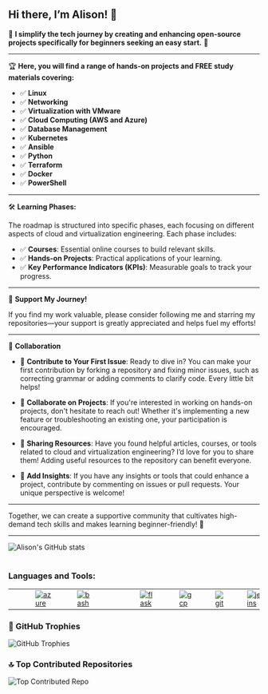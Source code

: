 
## Hi there, I’m Alison! 🐣 


🌼 **I simplify the tech journey by creating and enhancing open-source projects specifically for beginners seeking an easy start.** 🌼

---

🏆 **Here, you will find a range of hands-on projects and FREE study materials covering:**

- ✅ **Linux**
- ✅ **Networking**
- ✅ **Virtualization with VMware**
- ✅ **Cloud Computing (AWS and Azure)**
- ✅ **Database Management**
- ✅ **Kubernetes**
- ✅ **Ansible**
- ✅ **Python**
- ✅ **Terraform**
- ✅ **Docker**
- ✅ **PowerShell**

---

🛠️ **Learning Phases:**

The roadmap is structured into specific phases, each focusing on different aspects of cloud and virtualization engineering. Each phase includes:

- ✅ **Courses**: Essential online courses to build relevant skills.
- ✅ **Hands-on Projects**: Practical applications of your learning.
- ✅ **Key Performance Indicators (KPIs)**: Measurable goals to track your progress.

---

🚀 **Support My Journey!** 

If you find my work valuable, please consider following me and starring my repositories—your support is greatly appreciated and helps fuel my efforts!

---

🤝 **Collaboration**

- 💛 **Contribute to Your First Issue**: Ready to dive in? You can make your first contribution by forking a repository and fixing minor issues, such as correcting grammar or adding comments to clarify code. Every little bit helps!

- 💛 **Collaborate on Projects**: If you're interested in working on hands-on projects, don't hesitate to reach out! Whether it's implementing a new feature or troubleshooting an existing one, your participation is encouraged.

- 💛 **Sharing Resources**: Have you found helpful articles, courses, or tools related to cloud and virtualization engineering? I’d love for you to share them! Adding useful resources to the repository can benefit everyone.

- 💛 **Add Insights**: If you have any insights or tools that could enhance a project, contribute by commenting on issues or pull requests. Your unique perspective is welcome!

---

Together, we can create a supportive community that cultivates high-demand tech skills and makes learning beginner-friendly! 🌟

---



![Alison's GitHub stats](https://github-readme-stats.vercel.app/api?username=TechnicalMindset&show_icons=true&theme=radical)

# <h3 align="left">Languages and Tools:</h3>
<table>
  <tr>
    <td style="padding-right: 40px;">
      <a href="https://aws.amazon.com" target="_blank" rel="noreferrer">
        <img src="https://raw.githubusercontent.com/devicons/devicon/master/icons/amazonwebservices/amazonwebservices-original-wordmark.svg" alt="aws" width="30" height="30"/>
      </a>
    </td>
    <td style="padding-right: 40px;">
      <a href="https://azure.microsoft.com/en-in/" target="_blank" rel="noreferrer">
        <img src="https://www.vectorlogo.zone/logos/microsoft_azure/microsoft_azure-icon.svg" alt="azure" width="30" height="30"/>
      </a>
    </td>
    <td style="padding-right: 40px;">
      <a href="https://www.gnu.org/software/bash/" target="_blank" rel="noreferrer">
        <img src="https://www.vectorlogo.zone/logos/gnu_bash/gnu_bash-icon.svg" alt="bash" width="30" height="30"/>
      </a>
    </td>
    <td style="padding-right: 40px;">
      <a href="https://www.docker.com/" target="_blank" rel="noreferrer">
        <img src="https://raw.githubusercontent.com/devicons/devicon/master/icons/docker/docker-original-wordmark.svg" alt="docker" width="30" height="30"/>
      </a>
    </td>
    <td style="padding-right: 40px;">
      <a href="https://flask.palletsprojects.com/" target="_blank" rel="noreferrer">
        <img src="https://www.vectorlogo.zone/logos/pocoo_flask/pocoo_flask-icon.svg" alt="flask" width="30" height="30"/>
      </a>
    </td>
    <td style="padding-right: 40px;">
      <a href="https://cloud.google.com" target="_blank" rel="noreferrer">
        <img src="https://www.vectorlogo.zone/logos/google_cloud/google_cloud-icon.svg" alt="gcp" width="30" height="30"/>
      </a>
    </td>
    <td style="padding-right: 40px;">
      <a href="https://git-scm.com/" target="_blank" rel="noreferrer">
        <img src="https://www.vectorlogo.zone/logos/git-scm/git-scm-icon.svg" alt="git" width="30" height="30"/>
      </a>
    </td>
    <td style="padding-right: 40px;">
      <a href="https://www.jenkins.io" target="_blank" rel="noreferrer">
        <img src="https://www.vectorlogo.zone/logos/jenkins/jenkins-icon.svg" alt="jenkins" width="30" height="30"/>
      </a>
    </td>
    <td style="padding-right: 40px;">
      <a href="https://kubernetes.io" target="_blank" rel="noreferrer">
        <img src="https://www.vectorlogo.zone/logos/kubernetes/kubernetes-icon.svg" alt="kubernetes" width="30" height="30"/>
      </a>
    </td>
    <td style="padding-right: 40px;">
      <a href="https://www.linux.org/" target="_blank" rel="noreferrer">
        <img src="https://raw.githubusercontent.com/devicons/devicon/master/icons/linux/linux-original.svg" alt="linux" width="30" height="30"/>
      </a>
    </td>
    <td style="padding-right: 40px;">
      <a href="https://www.mysql.com/" target="_blank" rel="noreferrer">
        <img src="https://raw.githubusercontent.com/devicons/devicon/master/icons/mysql/mysql-original-wordmark.svg" alt="mysql" width="30" height="30"/>
      </a>
    </td>
    <td style="padding-right: 40px;">
      <a href="https://www.python.org" target="_blank" rel="noreferrer">
        <img src="https://raw.githubusercontent.com/devicons/devicon/master/icons/python/python-original.svg" alt="python" width="30" height="30"/>
      </a>
    </td>
  </tr>
</table>



### 🌟 GitHub Trophies
![GitHub Trophies](https://github-profile-trophy.vercel.app/?username=TechnicalMindset&theme=radical&no-frame=false&no-bg=false&margin-w=4)

### 🔝 Top Contributed Repositories
![Top Contributed Repo](https://github-contributor-stats.vercel.app/api?username=TechnicalMindset&limit=5&theme=dark&combine_all_yearly_contributions=true)








